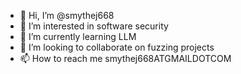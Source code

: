- 👋 Hi, I’m @smythej668
- 👀 I’m interested in software security
- 🌱 I’m currently learning LLM
- 💞️ I’m looking to collaborate on fuzzing projects
- 📫 How to reach me smythej668ATGMAILDOTCOM

<!---
smythej668/smythej668 is a ✨ special ✨ repository because its `README.md` (this file) appears on your GitHub profile.
You can click the Preview link to take a look at your changes.
--->

